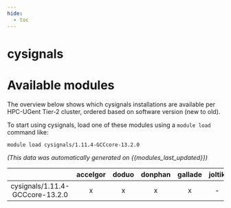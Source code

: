 ```yaml
---
hide:
  - toc
---
```


cysignals
=========

# Available modules


The overview below shows which cysignals installations are available per HPC-UGent Tier-2 cluster, ordered based on software version (new to old).

To start using cysignals, load one of these modules using a `module load` command like:

```shell
module load cysignals/1.11.4-GCCcore-13.2.0
```

*(This data was automatically generated on {{modules_last_updated}})*  

| |accelgor|doduo|donphan|gallade|joltik|shinx|skitty|
| :---: | :---: | :---: | :---: | :---: | :---: | :---: | :---: |
|cysignals/1.11.4-GCCcore-13.2.0|x|x|x|x|-|x|x|
